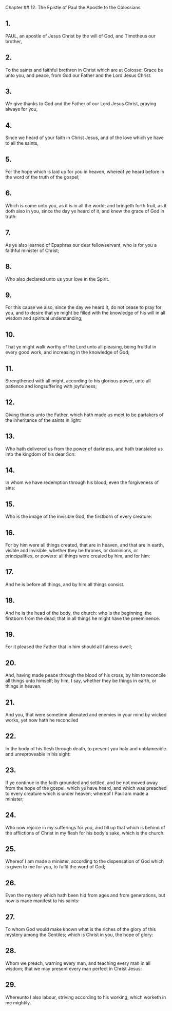 Chapter ## 12.
The Epistle of Paul the Apostle to the Colossians
## 1.
PAUL, an apostle of Jesus Christ by the will of God, and Timotheus our brother,
## 2.
To the saints and faithful brethren in Christ which are at Colosse: Grace be unto you, and peace, from God our Father and the Lord Jesus Christ.
## 3.
We give thanks to God and the Father of our Lord Jesus Christ, praying always for you,
## 4.
Since we heard of your faith in Christ Jesus, and of the love which ye have to all the saints,
## 5.
For the hope which is laid up for you in heaven, whereof ye heard before in the word of the truth of the gospel;
## 6.
Which is come unto you, as it is in all the world; and bringeth forth fruit, as it doth also in you, since the day ye heard of it, and knew the grace of God in truth:
## 7.
As ye also learned of Epaphras our dear fellowservant, who is for you a faithful minister of Christ;
## 8.
Who also declared unto us your love in the Spirit.
## 9.
For this cause we also, since the day we heard it, do not cease to pray for you, and to desire that ye might be filled with the knowledge of his will in all wisdom and spiritual understanding;
## 10.
That ye might walk worthy of the Lord unto all pleasing, being fruitful in every good work, and increasing in the knowledge of God;
## 11.
Strengthened with all might, according to his glorious power, unto all patience and longsuffering with joyfulness;
## 12.
Giving thanks unto the Father, which hath made us meet to be partakers of the inheritance of the saints in light:
## 13.
Who hath delivered us from the power of darkness, and hath translated us into the kingdom of his dear Son:
## 14.
In whom we have redemption through his blood, even the forgiveness of sins:
## 15.
Who is the image of the invisible God, the firstborn of every creature:
## 16.
For by him were all things created, that are in heaven, and that are in earth, visible and invisible, whether they be thrones, or dominions, or principalities, or powers: all things were created by him, and for him:
## 17.
And he is before all things, and by him all things consist.
## 18.
And he is the head of the body, the church: who is the beginning, the firstborn from the dead; that in all things he might have the preeminence.
## 19.
For it pleased the Father that in him should all fulness dwell;
## 20.
And, having made peace through the blood of his cross, by him to reconcile all things unto himself; by him, I say, whether they be things in earth, or things in heaven.
## 21.
And you, that were sometime alienated and enemies in your mind by wicked works, yet now hath he reconciled
## 22.
In the body of his flesh through death, to present you holy and unblameable and unreproveable in his sight:
## 23.
If ye continue in the faith grounded and settled, and be not moved away from the hope of the gospel, which ye have heard, and which was preached to every creature which is under heaven; whereof I Paul am made a minister;
## 24.
Who now rejoice in my sufferings for you, and fill up that which is behind of the afflictions of Christ in my flesh for his body's sake, which is the church:
## 25.
Whereof I am made a minister, according to the dispensation of God which is given to me for you, to fulfil the word of God;
## 26.
Even the mystery which hath been hid from ages and from generations, but now is made manifest to his saints:
## 27.
To whom God would make known what is the riches of the glory of this mystery among the Gentiles; which is Christ in you, the hope of glory:
## 28.
Whom we preach, warning every man, and teaching every man in all wisdom; that we may present every man perfect in Christ Jesus:
## 29.
Whereunto I also labour, striving according to his working, which worketh in me mightily.
